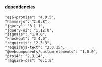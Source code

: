 #### dependencies
    "es6-promise": "4.0.5",
    "hammerjs": "2.0.8",
    "jquery": "3.1.1",
    "jquery-ui": "1.12.0",
    "signals": "1.0.0",
    "knockout": "3.4.0",
    "requirejs": "2.3.3",
    "requirejs-text": "2.0.15",
    "@webcomponents/custom-elements": "1.0.0",
    "proj4": "2.3.14",
    "require-css": "0.1.8"